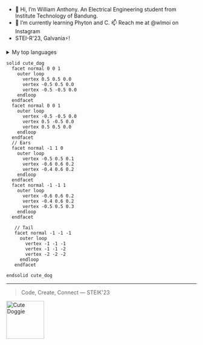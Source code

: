 - 👋 Hi, I’m William Anthony. An Electrical Engineering student from Institute Technology of Bandung.
- 🌱 I’m currently learning Phyton and C. 📫 Reach me at @wlmoi on Instagram
- STEI-R'23, Galvania⚡!
  
<details>
<summary>My top languages</summary>

| Rank | Languages |
|-----:|-----------|
|     1| Phyton    |
|     2| C         |
|     3| Haskell   |

</details>

```stl
solid cute_dog
  facet normal 0 0 1
    outer loop
      vertex 0.5 0.5 0.0
      vertex -0.5 0.5 0.0
      vertex -0.5 -0.5 0.0
    endloop
  endfacet
  facet normal 0 0 1
    outer loop
      vertex -0.5 -0.5 0.0
      vertex 0.5 -0.5 0.0
      vertex 0.5 0.5 0.0
    endloop
  endfacet
  // Ears
  facet normal -1 1 0
    outer loop
      vertex -0.5 0.5 0.1
      vertex -0.6 0.6 0.2
      vertex -0.4 0.6 0.2
    endloop
  endfacet
  facet normal -1 -1 1
    outer loop
      vertex -0.6 0.6 0.2
      vertex -0.4 0.6 0.2
      vertex -0.5 0.5 0.3
    endloop
  endfacet

   // Tail 
   facet normal -1 -1 -1 
     outer loop 
       vertex -1 -1 -1 
       vertex -1 -1 -2 
       vertex -2 -2 -2 
     endloop 
   endfacet 

endsolid cute_dog
```


---
> Code, Create, Connect
— STEIK'23

<!--- For Gif Image
<picture>
  <source media="(prefers-color-scheme: dark)" srcset="https://user-images.githubusercontent.com/25423296/163456776-7f95b81a-f1ed-45f7-b7ab-8fa810d529fa.png">
  <source media="(prefers-color-scheme: light)" srcset="https://user-images.githubusercontent.com/25423296/163456779-a8556205-d0a5-45e2-ac17-42d089e3c3f8.png">
  <img alt="Shows an illustrated sun in light mode and a moon with stars in dark mode." src="https://user-images.githubusercontent.com/25423296/163456779-a8556205-d0a5-45e2-ac17-42d089e3c3f8.png">
</picture>
--->

<picture>
 <img alt="Cute Doggie" src="https://i.redd.it/jzh3q3g92v921.jpg" width= 100px length=100px>
</picture>

<!---
wlmoi/wlmoi is a ✨ special ✨ repository because its `README.md` (this file) appears on your GitHub profile.
You can click the Preview link to take a look at your changes.
--->
